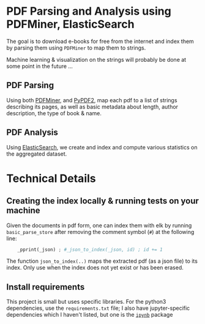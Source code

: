 # PDF Parsing and Analysis using PDFMiner, ElasticSearch

The goal is to download e-books for free from the internet and index them by parsing them using `PDFMiner` to map them to strings.

Machine learning & visualization on the strings will probably be done at some point in the future ...


## PDF Parsing

Using both [PDFMiner](https://pypi.org/project/pdfminer3k/), and [PyPDF2](https://pypi.org/project/PyPDF2/), map each pdf to a list of strings describing its pages, as well as basic metadata about length, author description, the type of book & name.

## PDF Analysis

Using [ElasticSearch](https://www.elastic.co/), we create and index and compute various statistics on the aggregated dataset.


# Technical Details

## Creating the index locally & running tests on your machine

Given the documents in pdf form, one can index them with elk by running `basic_parse_store` after removing the comment symbol (`#`) at the following line:

```python
    _pprint(_json) ; #_json_to_index(_json, id) ; id += 1
```

The function `json_to_index(..)` maps the extracted pdf (as a json file) to its index.
Only use when the index does not yet exist or has been erased.

## Install requirements

This project is small but uses specific libraries. For the python3 dependencies, use the `requirements.txt` file; I also have jupyter-specific dependencies which I haven't listed, but one is the [`ipynb`](https://github.com/ipython/ipynb) package
